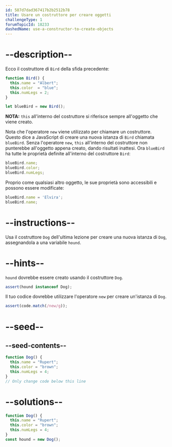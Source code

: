 ```yaml
---
id: 587d7dad367417b2b2512b78
title: Usare un costruttore per creare oggetti
challengeType: 1
forumTopicId: 18233
dashedName: use-a-constructor-to-create-objects
---
```


# --description--

Ecco il costruttore di `Bird` della sfida precedente:

```js
function Bird() {
  this.name = "Albert";
  this.color  = "blue";
  this.numLegs = 2;
}

let blueBird = new Bird();
```

**NOTA:** `this` all'interno del costruttore si riferisce sempre all'oggetto che viene creato.

Nota che l'operatore `new` viene utilizzato per chiamare un costruttore. Questo dice a JavaScript di creare una nuova istanza di `Bird` chiamata `blueBird`. Senza l'operatore `new`, `this` all'interno del costruttore non punterebbe all'oggetto appena creato, dando risultati inattesi. Ora `blueBird` ha tutte le proprietà definite all'interno del costruttore `Bird`:

```js
blueBird.name;
blueBird.color;
blueBird.numLegs;
```

Proprio come qualsiasi altro oggetto, le sue proprietà sono accessibili e possono essere modificate:

```js
blueBird.name = 'Elvira';
blueBird.name;
```

# --instructions--

Usa il costruttore `Dog` dell'ultima lezione per creare una nuova istanza di `Dog`, assegnandola a una variabile `hound`.

# --hints--

`hound` dovrebbe essere creato usando il costruttore `Dog`.

```js
assert(hound instanceof Dog);
```

Il tuo codice dovrebbe utilizzare l'operatore `new` per creare un'istanza di `Dog`.

```js
assert(code.match(/new/g));
```

# --seed--

## --seed-contents--

```js
function Dog() {
  this.name = "Rupert";
  this.color = "brown";
  this.numLegs = 4;
}
// Only change code below this line
```

# --solutions--

```js
function Dog() {
  this.name = "Rupert";
  this.color = "brown";
  this.numLegs = 4;
}
const hound = new Dog();
```
